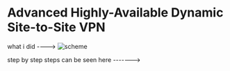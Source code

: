 # Advanced Highly-Available Dynamic Site-to-Site VPN
what i did ----> ![scheme](відносний_шлях_до_зображення)

step by step steps can be seen here ------->